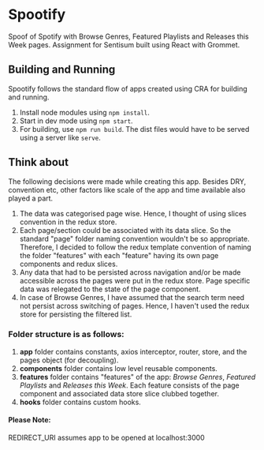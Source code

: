# Spootify

Spoof of Spotify with Browse Genres, Featured Playlists and Releases this Week pages. Assignment for Sentisum built using React with Grommet.

## Building and Running

Spootify follows the standard flow of apps created using CRA for building and running.

1. Install node modules using `npm install`.
2. Start in dev mode using `npm start`.
3. For building, use `npm run build`. The dist files would have to be served using a server like `serve`.

## Think about

The following decisions were made while creating this app. Besides DRY, convention etc, other factors like scale of the app and time available also played a part.

1. The data was categorised page wise. Hence, I thought of using slices convention in the redux store.
2. Each page/section could be associated with its data slice. So the standard "page" folder naming convention wouldn't be so appropriate. Therefore, I decided to follow the redux template convention of naming the folder "features" with each "feature" having its own page components and redux slices.
3. Any data that had to be persisted across navigation and/or be made accessible across the pages were put in the redux store. Page specific data was relegated to the state of the page component.
4. In case of Browse Genres, I have assumed that the search term need not persist across switching of pages. Hence, I haven't used the redux store for persisting the filtered list.

### Folder structure is as follows:

1. **app** folder contains constants, axios interceptor, router, store, and the pages object (for decoupling).
2. **components** folder contains low level reusable components.
3. **features** folder contains "features" of the app: _Browse Genres_, _Featured Playlists_ and _Releases this Week_. Each feature consists of the page component and associated data store slice clubbed together.
4. **hooks** folder contains custom hooks.

#### Please Note:

REDIRECT_URI assumes app to be opened at localhost:3000
